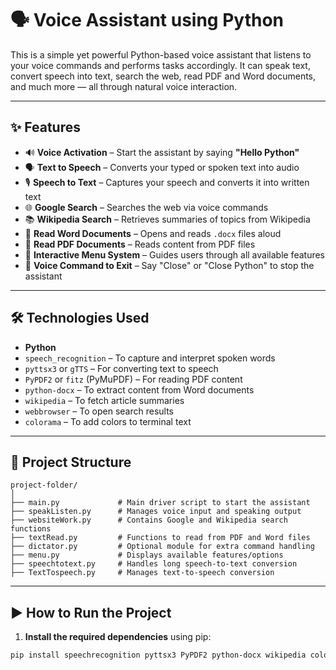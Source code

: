 # 🗣️ Voice Assistant using Python

This is a simple yet powerful Python-based voice assistant that listens to your voice commands and performs tasks accordingly. It can speak text, convert speech into text, search the web, read PDF and Word documents, and much more — all through natural voice interaction.

---

## ✨ Features

- 🔊 **Voice Activation** – Start the assistant by saying **"Hello Python"**
- 🗣️ **Text to Speech** – Converts your typed or spoken text into audio
- 🎙️ **Speech to Text** – Captures your speech and converts it into written text
- 🌐 **Google Search** – Searches the web via voice commands
- 📚 **Wikipedia Search** – Retrieves summaries of topics from Wikipedia
- 📄 **Read Word Documents** – Opens and reads `.docx` files aloud
- 📘 **Read PDF Documents** – Reads content from PDF files
- 🧭 **Interactive Menu System** – Guides users through all available features
- 🛑 **Voice Command to Exit** – Say "Close" or "Close Python" to stop the assistant

---

## 🛠️ Technologies Used

- **Python**
- `speech_recognition` – To capture and interpret spoken words
- `pyttsx3` or `gTTS` – For converting text to speech
- `PyPDF2` or `fitz` (PyMuPDF) – For reading PDF content
- `python-docx` – To extract content from Word documents
- `wikipedia` – To fetch article summaries
- `webbrowser` – To open search results
- `colorama` – To add colors to terminal text

---

## 📁 Project Structure

```
project-folder/
│
├── main.py             # Main driver script to start the assistant
├── speakListen.py      # Manages voice input and speaking output
├── websiteWork.py      # Contains Google and Wikipedia search functions
├── textRead.py         # Functions to read from PDF and Word files
├── dictator.py         # Optional module for extra command handling
├── menu.py             # Displays available features/options
├── speechtotext.py     # Handles long speech-to-text conversion
├── TextTospeech.py     # Manages text-to-speech conversion
```

---

## ▶️ How to Run the Project

1. **Install the required dependencies** using pip:

```bash
pip install speechrecognition pyttsx3 PyPDF2 python-docx wikipedia colorama

